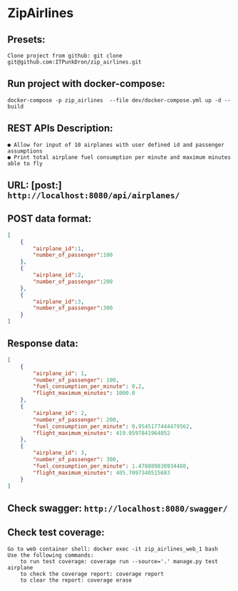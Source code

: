 # ZipAirlines

## Presets:
    Clone project from github: git clone git@github.com:ITPunkDron/zip_airlines.git

## Run project with docker-compose:
    docker-compose -p zip_airlines  --file dev/docker-compose.yml up -d --build

## REST APIs Description:
    ● Allow for input of 10 airplanes with user defined id and passenger assumptions
    ● Print total airplane fuel consumption per minute and maximum minutes able to fly

## URL: [post:] `http://localhost:8080/api/airplanes/`
## POST data format:
```json
[
    {
        "airplane_id":1,
        "number_of_passenger":100
    },
    {
        "airplane_id":2,
        "number_of_passenger":200
    },
    {
        "airplane_id":3,
        "number_of_passenger":300
    }
]
```
## Response data:
```json
[
    {
        "airplane_id": 1,
        "number_of_passenger": 100,
        "fuel_consumption_per_minute": 0.2,
        "flight_maximum_minutes": 1000.0
    },
    {
        "airplane_id": 2,
        "number_of_passenger": 200,
        "fuel_consumption_per_minute": 0.9545177444479562,
        "flight_maximum_minutes": 419.0597841964052
    },
    {
        "airplane_id": 3,
        "number_of_passenger": 300,
        "fuel_consumption_per_minute": 1.478889830934488,
        "flight_maximum_minutes": 405.7097340515683
    }
]
```
## Check swagger: `http://localhost:8080/swagger/`

## Check test coverage:
    Go to web container shell: docker exec -it zip_airlines_web_1 bash
    Use the following commands: 
        to run test coverage: coverage run --source='.' manage.py test airplane 
        to check the coverage report: coverage report
        to clear the report: coverage erase
